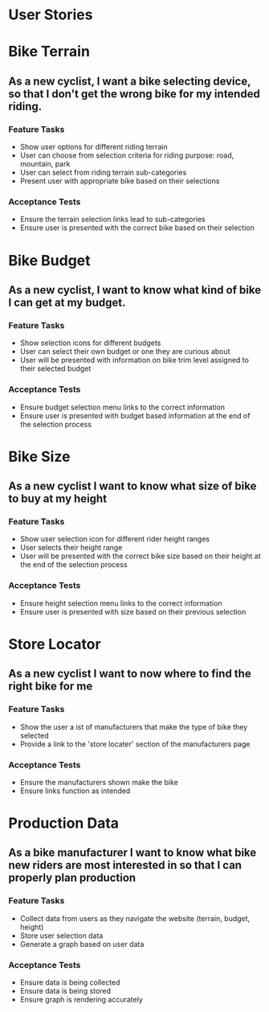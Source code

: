 # User Stories

# Bike Terrain

## As a new cyclist, I want a bike selecting device, so that I don't get the wrong bike for my intended riding.

### Feature Tasks

- Show user options for different riding terrain
- User can choose from selection criteria for riding purpose: road, mountain, park
- User can select from riding terrain sub-categories 
- Present user with appropriate bike based on their selections

### Acceptance Tests

- Ensure the terrain selection links lead to sub-categories
- Ensure user is presented with the correct bike based on their selection

# Bike Budget

## As a new cyclist, I want to know what kind of bike I can get at my budget.

### Feature Tasks

- Show selection icons for different budgets
- User can select their own budget or one they are curious about
- User will be presented with information on bike trim level assigned to their selected budget

### Acceptance Tests

- Ensure budget selection menu links to the correct information
- Ensure user is presented with budget based information at the end of the selection process

# Bike Size

## As a new cyclist I want to know what size of bike to buy at my height

### Feature Tasks

- Show user selection icon for different rider height ranges
- User selects their height range
- User will be presented with the correct bike size based on their height at the end of the selection process

### Acceptance Tests

- Ensure height selection menu links to the correct information
- Ensure user is presented with size based on their previous selection

# Store Locator 

## As a new cyclist I want to now where to find the right bike for me 

### Feature Tasks

- Show the user a ist of manufacturers that make the type of bike they selected
- Provide a link to the 'store locater' section of the manufacturers page

### Acceptance Tests

- Ensure the manufacturers shown make the bike
- Ensure links function as intended

# Production Data

## As a bike manufacturer I want to know what bike new riders are most interested in so that I can properly plan production

### Feature Tasks

- Collect data from users as they navigate the website (terrain, budget, height)
- Store user selection data 
- Generate a graph based on user data

### Acceptance Tests

- Ensure data is being collected
- Ensure data is being stored
- Ensure graph is rendering accurately 
